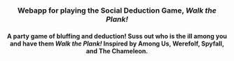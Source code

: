 <!-- <p align="center">
    <img src="assets/img/ham_vs_hot_title_logo.png" alt="Webapp Screenshot" width="300"/>
</p> -->

<h3 align="center">
Webapp for playing the Social Deduction Game, <em>Walk the Plank!</em>
</h3>

<h4 align="center">
A party game of bluffing and deduction! Suss out who is the ill among you and have them <em>Walk the Plank!</em> Inspired by Among Us, Werefolf, Spyfall, and The Chameleon.
</h4>



